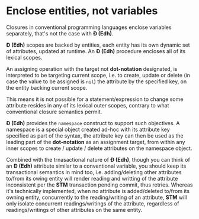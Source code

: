 # Enclose entities, not variables

Closures in conventional programming languages enclose variables separately,
that's not the case with **Đ (Edh)**.

**Đ (Edh)** scopes are backed by entities, each entity has its own dynamic set
of attributes, updated at runtime. An **Đ (Edh)** procedure encloses all of its
lexical scopes.

An assigning operation with the target not **dot-notation** designated, is
interpreted to be targeting current scope, i.e. to create, update or delete (in
case the value to be assigned is `nil`) the attribute by the specified key,
on the entity backing current scope.

This means it is not possible for a statement/expression to change some
attribute resides in any of its lexical outer scopes, contrary to what
conventional closure semantics permit.

**Đ (Edh)** provides the `namespace` construct to support such objectives. A
namespace is a special object created ad-hoc with its attribute key specified
as part of the syntax, the attribute key can then be used as the leading part
of the **dot-notation** as an assignment target, from within any inner scopes
to create / update / delete attributes on the namespace object.

Combined with the trnasactional nature of **Đ (Edh)**, though you can think of
an **Đ (Edh)** attribute similar to a conventional variable, you should keep its transactional semantics in mind too, i.e. adding/deleting other attributes
to/from its owing entity will render reading and writting of the attribute
inconsistent per the **STM** transaction pending commit, thus retries. Whereas
it's technically implemented, when no attribute is added/deleted to/from its
owning entity, concurrently to the reading/writing of an attribute, **STM** will
only isolate concurrent readings/writings of the attribute, regardless of
readings/writings of other attributes on the same entity.
